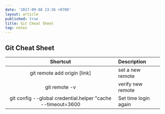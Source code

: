 ```yaml
---
date: '2017-09-08 23:36 +0700'
layout: article
published: true
title: Git Cheat Sheet
tag: notes
---
```

## Git Cheat Sheet
|Shortcut| Description           |
|:-------:|:---------------------|
|git remote add origin  [link]| set a new remote|
|git remote -v | verify new remote|
|git config --global credential.helper "cache --timeout=3600| Set time login again|
